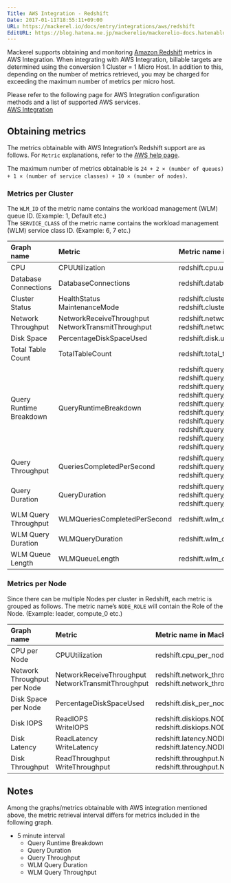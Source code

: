 ```yaml
---
Title: AWS Integration - Redshift
Date: 2017-01-11T18:55:11+09:00
URL: https://mackerel.io/docs/entry/integrations/aws/redshift
EditURL: https://blog.hatena.ne.jp/mackerelio/mackerelio-docs.hatenablog.mackerel.io/atom/entry/10328749687205767320
---
```


Mackerel supports obtaining and monitoring <a href="https://aws.amazon.com/redshift/" target="_blank">Amazon Redshift</a> metrics in AWS Integration. When integrating with AWS Integration, billable targets are determined using the conversion 1 Cluster = 1 Micro Host.
In addition to this, depending on the number of metrics retrieved, you may be charged for exceeding the maximum number of metrics per micro host.

Please refer to the following page for AWS Integration configuration methods and a list of supported AWS services.  <br>
<a href="https://mackerel.io/docs/entry/integrations/aws">AWS Integration</a>

## Obtaining metrics

The metrics obtainable with AWS Integration’s Redshift support are as follows. For `Metric` explanations, refer to the <a href="https://docs.aws.amazon.com/redshift/latest/mgmt/metrics-listing.html" target="_blank">AWS help page</a>.

The maximum number of metrics obtainable is `24 + 2 × (number of queues) + 1 × (number of service classes) + 10 × (number of nodes)`.

### Metrics per Cluster
The `WLM_ID` of the metric name contains the workload management (WLM) queue ID. (Example: 1, Default etc.)<br>
The `SERVICE_CLASS` of the metric name contains the workload management (WLM) service class ID. (Example: 6, 7 etc.)

|Graph name|Metric|Metric name in Mackerel|Unit|Statistics|
|:---|:---|:---|:---|:---|
|CPU|CPUUtilization|redshift.cpu.used|percentage|Average|
|Database Connections|DatabaseConnections|redshift.database_connections.used|float|Average|
|Cluster Status|HealthStatus<br>MaintenanceMode|redshift.cluster_status.health<br>redshift.cluster_status.maintenance|float|Average|
|Network Throughput|NetworkReceiveThroughput<br>NetworkTransmitThroughput|redshift.network_throughput.receive<br>redshift.network_throughput.transmit|bytes/sec|Average|
|Disk Space|PercentageDiskSpaceUsed|redshift.disk.used|percentage|Average|
|Total Table Count|TotalTableCount|redshift.total_table_count.count|float|Average|
|Query Runtime Breakdown|QueryRuntimeBreakdown|redshift.query_runtime_breakdown.planning<br>redshift.query_runtime_breakdown.waiting<br>redshift.query_runtime_breakdown.executing_read<br>redshift.query_runtime_breakdown.executing_insert<br>redshift.query_runtime_breakdown.executing_delete<br>redshift.query_runtime_breakdown.executing_update<br>redshift.query_runtime_breakdown.executing_ctas<br>redshift.query_runtime_breakdown.executing_unload<br>redshift.query_runtime_breakdown.executing_copy<br>redshift.query_runtime_breakdown.commit|float|Average|
|Query Throughput|QueriesCompletedPerSecond|redshift.query_throughput.short<br>redshift.query_throughput.medium<br>redshift.query_throughput.long|float|Average|
|Query Duration|QueryDuration|redshift.query_duration.short<br>redshift.query_duration.medium<br>redshift.query_duration.long|float|Average|
|WLM Query Throughput|WLMQueriesCompletedPerSecond|redshift.wlm_query_throughput.WLM_ID|float|Average|
|WLM Query Duration|WLMQueryDuration|redshift.wlm_query_duration.WLM_ID|float|Average|
|WLM Queue Length|WLMQueueLength|redshift.wlm_queue_length.SERVICE_CLASS|float|Average|

### Metrics per Node
Since there can be multiple Nodes per cluster in Redshift, each metric is grouped as follows. The metric name’s `NODE_ROLE` will contain the Role of the Node. (Example: leader, compute_0  etc.)

|Graph name|Metric|Metric name in Mackerel|Unit|Statistics|
|:---|:---|:---|:---|:---|
|CPU per Node|CPUUtilization|redshift.cpu_per_node.NODE_ROLE.used|percentage|Average|
|Network Throughput per Node|NetworkReceiveThroughput<br>NetworkTransmitThroughput|redshift.network_throughput_per_node.NODE_ROLE.receive<br>redshift.network_throughput_per_node.NODE_ROLE.transmit|bytes/sec|Average|
|Disk Space per Node|PercentageDiskSpaceUsed|redshift.disk_per_node.NODE_ROLE.used|percentage|Average|
|Disk IOPS|ReadIOPS<br>WriteIOPS|redshift.diskiops.NODE_ROLE.read<br>redshift.diskiops.NODE_ROLE.write|iops|Average|
|Disk Latency|ReadLatency<br>WriteLatency|redshift.latency.NODE_ROLE.read<br>redshift.latency.NODE_ROLE.write|float|Average|
|Disk Throughput|ReadThroughput<br>WriteThroughput|redshift.throughput.NODE_ROLE.read<br>redshift.throughput.NODE_ROLE.write|bytes/sec|Average|

<h2 id="notes">Notes</h2>

Among the graphs/metrics obtainable with AWS integration mentioned above, the metric retrieval interval differs for metrics included in the following graph.

- 5 minute interval
  - Query Runtime Breakdown
  - Query Duration
  - Query Throughput
  - WLM Query Duration
  - WLM Query Throughput

